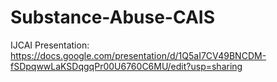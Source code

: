 # Substance-Abuse-CAIS

IJCAI Presentation: https://docs.google.com/presentation/d/1Q5aI7CV49BNCDM-fSDpqwwLaKSDqgqPr00U6760C6MU/edit?usp=sharing <br>
